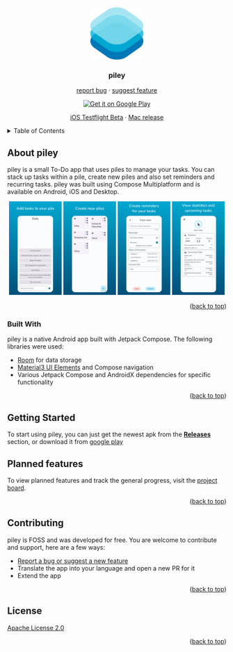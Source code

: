 <a name="readme-top"></a>
<!-- READme template from: https://github.com/othneildrew/Best-README-Template
 MIT License Copyright (c) 2021 Othneil Drew -->


<br />
<div align="center">
  <a href="https://github.com/justdeko/piley">
    <img src="docs/assets/piley-logo.png" alt="Logo" height="120">
  </a>

<h3 align="center">piley</h3>

  <p align="center">
    <a href="https://github.com/justdeko/piley/issues">report bug</a>
    ·
    <a href="https://github.com/justdeko/piley/issues">suggest feature</a>
  </p>
<a href='https://play.google.com/store/apps/details?id=com.dk.piley'><img alt='Get it on Google Play' src='https://play.google.com/intl/en_us/badges/static/images/badges/en_badge_web_generic.png' width="250"/></a>
<p align="center">
    <a href="https://testflight.apple.com/join/zVQVUXFb">iOS Testflight Beta</a>
    ·
    <a href="https://github.com/justdeko/piley/releases">Mac release</a>
  </p>
</div>


<!-- TABLE OF CONTENTS -->
<details>
  <summary>Table of Contents</summary>
  <ol>
    <li>
      <a href="#about-piley">About piley</a>
      <ul>
        <li><a href="#tools-used">Tools used</a></li>
      </ul>
    </li>
    <li>
      <a href="#getting-started">Getting Started</a>
    </li>
    <li><a href="#contributing">Contributing</a></li>
    <li><a href="#license">License</a></li>
  </ol>
</details>

## About piley

piley is a small To-Do app that uses piles to manage your tasks. You can stack up tasks within a
pile, create new piles and also set reminders and recurring tasks. piley was built using Compose Multiplatform and is available on Android, iOS and Desktop. 

<div align="center">
  <p>
    <img src="docs/content/image/screenshot-pile.png" width="24%" />
    <img src="docs/content/image/screenshot-pile-overview.png" width="24%" />
    <img src="docs/content/image/screenshot-recurring-tasks.png" width="24%" /> 
    <img src="docs/content/image/screenshot-profile.png" width="24%" />
  </p>
</div>

<p align="right">(<a href="#readme-top">back to top</a>)</p>

### Built With

piley is a native Android app built with Jetpack Compose. The following libraries were used:

* [Room](https://developer.android.com/training/data-storage/room) for data storage
* [Material3 UI Elements](https://developer.android.com/jetpack/androidx/releases/compose-material3)
  and Compose navigation
* Various Jetpack Compose and AndroidX dependencies for specific functionality

<p align="right">(<a href="#readme-top">back to top</a>)</p>

## Getting Started

To start using piley, you can just get the newest apk from the
**[Releases](https://github.com/justdeko/piley/releases)** section, or download it from [google
play](https://play.google.com/store/apps/details?id=com.dk.piley)

## Planned features

To view planned features and track the general progress, visit
the [project board](https://github.com/users/justdeko/projects/1).

<p align="right">(<a href="#readme-top">back to top</a>)</p>

## Contributing

piley is FOSS and was developed for free. You are welcome to contribute and support, here are a few
ways:

* [Report a bug or suggest a new feature](https://github.com/justdeko/piley/issues)
* Translate the app into your language and open a new PR for it
* Extend the app

<p align="right">(<a href="#readme-top">back to top</a>)</p>

## License

[Apache License 2.0](https://github.com/justdeko/piley/blob/main/LICENSE)

<p align="right">(<a href="#readme-top">back to top</a>)</p>
